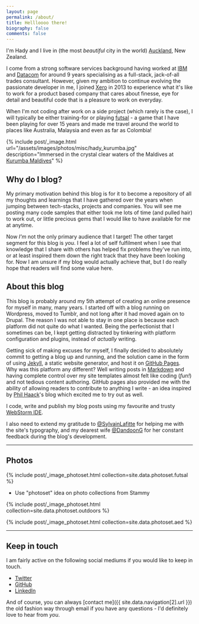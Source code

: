 ```yaml
---
layout: page
permalink: /about/
title: Hellloooo there!
biography: false
comments: false
---
```

I'm Hady and I live in (the most _beautiful_ city in the world) [Auckland](http://www.newzealand.com/int/auckland/), 
New Zealand.

I come from a strong software services background having worked at [IBM](http://ibm.com/nz) and [Datacom](http://datacom.co.nz) 
for around 9 years specialising as a full-stack, jack-of-all trades consultant. However, given my ambition to 
continue evolving the passionate developer in me, I joined [Xero](http://www.xero.com) in 2013 to experience what 
it's like to work for a product based company that cares about finesse, eye for detail and beautiful code that is a 
pleasure to work on everyday.

When I'm not coding after work on a side project (which rarely is the case), I will typically be either training-for or
playing [futsal](http://youtu.be/unFlcSwdDFc) - a game that I have been playing for over 15 years and made me travel 
around the world to places like Australia, Malaysia and even as far as Colombia!

{% include post/_image.html url="/assets/images/photos/misc/hady_kurumba.jpg" description="Immersed in the crystal clear waters of the Maldives at <a href='http://kurumba.com'>Kurumba Maldives</a>" %}

## Why do I blog?
My primary motivation behind this blog is for it to become a repository of all my thoughts and learnings that I
have gathered over the years when jumping between tech-stacks, projects and companies. You will see me posting 
many code samples that either took me lots of time (and pulled hair) to work out, or little precious gems that I 
would like to have available for me at anytime.

Now _I'm_ not the only primary audience that I target! The other target segment for this blog is _you_. I feel a lot
of self fulfilment when I see that knowledge that I share with others has helped fix problems they've run into, or 
at least inspired them down the right track that they have been looking for. Now I am unsure if my blog would
actually achieve that, but I do really hope that readers will find some value here.

## About this blog
This blog is probably around my 5th attempt of creating an online presence for myself in many, many years. I started off
with a blog running on Wordpress, moved to Tumblr, and not long after it had moved again on to Drupal. The reason
I was not able to stay in one place is because each platform did not quite do what I wanted. Being the perfectionist
that I sometimes can be, I kept getting distracted by tinkering with platform configuration and plugins, instead of
 _actually_ writing.
 
Getting sick of making excuses for myself, I finally decided to absolutely commit to getting a blog up and running, 
and the solution came in the form of using [Jekyll](http://jekyllrb.com), a static website generator, and host it on
[GitHub Pages](https://pages.github.com). Why was this platform any different? Well writing posts in 
[Markdown](http://en.wikipedia.org/wiki/Markdown) and having complete control over my site templates almost felt 
like coding (_fun!_) and not tedious content authoring. GitHub pages also provided me with the ability of allowing 
readers to contribute to anything I write - an idea inspired by [Phil Haack](http://haacked.com/)'s blog which excited 
me to try out as well.

I code, write and publish my blog posts using my favourite and trusty [WebStorm IDE](http://www.jetbrains.com/webstorm).

I also need to extend my gratitude to [@SylvainLafitte](https://twitter.com/SylvainLafitte) for helping me with the 
site's typography, and my dearest wife [@DandoonG](https://twitter.com/DandoonG) for her constant feedback during the 
blog's development.

--- 

## Photos

{% include post/_image_photoset.html collection=site.data.photoset.futsal %}

* Use "photoset" idea on photo collections from Stammy

{% include post/_image_photoset.html collection=site.data.photoset.outdoors %}

{% include post/_image_photoset.html collection=site.data.photoset.aed %}

---

## Keep in touch
I am fairly active on the following social mediums if you would like to keep in touch.

* [Twitter](https://twitter.com/hadynz)
* [GitHub](http://github.com/hadynz)
* [LinkedIn](http://nz.linkedin.com/in/hadyosman/)

And of course, you can always [contact me]({{ site.data.navigation[2].url }}) the old fashion way through email if 
you have any questions - I'd definitely love to hear from _you_.
